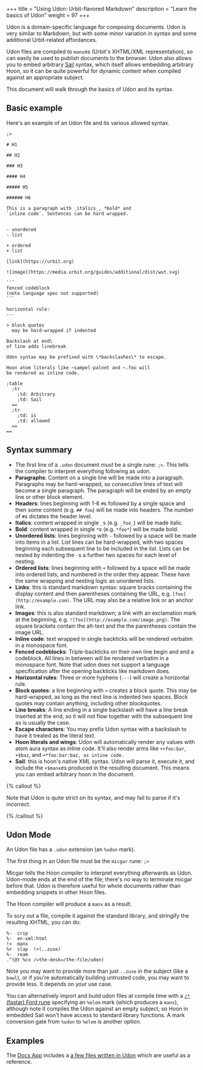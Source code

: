 +++
title = "Using Udon: Urbit-flavored Markdown"
description = "Learn the basics of Udon"
weight = 97
+++

Udon is a domain-specific language for composing documents. Udon is very similar
to Markdown, but with some minor variation in syntax and some additional
Urbit-related affordances.

Udon files are compiled to `manx`es (Urbit's XHTML/XML representation), so can
easily be used to publish documents to the browser. Udon also allows you to
embed arbitrary [Sail](/language/hoon/guides/sail) syntax, which itself allows
embedding arbitrary Hoon, so it can be quite powerful for dynamic content when
compiled against an appropriate subject.

This document will walk through the basics of Udon and its syntax.

## Basic example

Here's an example of an Udon file and its various allowed syntax.

````
;>

# H1

## H2

### H3

#### H4

##### H5

###### H6

This is a paragraph with _italics_, *bold* and
`inline code`. Sentences can be hard wrapped.


- unordered
- list

+ ordered
+ list

[link](https://urbit.org)

![image](https://media.urbit.org/guides/additional/dist/wut.svg)

```
fenced codeblock
(note language spec not supported)
```

horizontal rule:
---

> block quotes
  may be hard-wrapped if indented
  
Backslash at end\
of line adds linebreak

Udon syntax may be prefixed with \*backslashes\* to escape.

Hoon atom literals like ~sampel-palnet and ~.foo will
be rendered as inline code.

;table
  ;tr
    ;td: Arbitrary
    ;td: Sail
  ==
  ;tr
    ;td: is
    ;td: allowed
  ==
==
````

## Syntax summary

- The first line of a `.udon` document *must* be a single rune: `;>`. This tells
  the compiler to interpret everything following as udon.
- **Paragraphs**: Content on a single line will be made into a paragraph.
  Paragraphs may be hard-wrapped, so consecutive lines of text will become a
  single paragraph. The paragraph will be ended by an empty line or other block
  element.
- **Headers**: lines beginning with 1-6 `#`s followed by a single space and then
  some content (e.g. `## foo`) will be made into headers. The number of `#`s
  dictates the header level.
- **Italics**: content wrapped in single `_`s (e.g. `_foo_`) will be made italic.
- **Bold**: content wrapped in single `*`s (e.g. `*foo*`) will be made bold.
- **Unordered lists**: lines beginning with `-` followed by a space will be made
  into items in a list. List lines can be hard-wrapped, with two spaces
  beginning each subsequent line to be included in the list. Lists can be nested
  by indenting the `-`s a further two spaces for each level of nesting.
- **Ordered lists**: lines beginning with `+` followed by a space will be made into
  ordered lists, and numbered in the order they appear. These have the same
  wrapping and nesting logic as unordered lists.
- **Links**: this is standard markdown syntax: square bracks containing the display
  content and then parentheses containing the URL, e.g.
  `[foo](http://example.com)`. The URL may also be a relative link or an anchor
  link.
- **Images**: this is also standard markdown; a link with an exclamation mark at the
  beginning, e.g. `![foo](http://example.com/image.png)`. The square brackets
  contain the alt-text and the the parentheses contain the image URL.
- **Inline code**: text wrapped in single backticks will be rendered verbatim in a
  monospace font.
- **Fenced codeblocks**: Triple-backticks on their own line begin and end a
  codeblock. All lines in between will be rendered verbatim in a monospace font.
  Note that udon does not support a language specification after the opening
  backticks like markdown does.
- **Horizontal rules**: Three or more hyphens (`---`) will create a horizontal rule.
- **Block quotes**: a line beginning with `>` creates a block quote. This may be
  hard-wrapped, as long as the next line is indented two spaces. Block quotes
  may contain anything, including other blockquotes.
- **Line breaks**: A line ending in a single backslash will have a line break
  inserted at the end, so it will not flow together with the subsequent line as
  is usually the case.
- **Escape characters**: You may prefix Udon syntax with a backslash to have it
  treated as the literal text.
- **Hoon literals and wings**: Udon will automatically render any values with
  atom aura syntax as inline code. It'll also render arms like `++foo:bar`,
  `+$baz`, and `+*foo:bar:baz, as inline code.`
- **Sail**: this is hoon's native XML syntax. Udon will parse it, execute it, and
  include the `+$manx`es produced in the resulting document. This means you can
  embed arbitrary hoon in the document.

{% callout %}

Note that Udon is quite strict on its syntax, and may fail to parse if it's
  incorrect.
  
{% /callout %}

## Udon Mode

An Udon file has a `.udon` extension (an `%udon` mark).

The first thing in an Udon file must be the `micgar` rune: `;>`

Micgar tells the Hoon compiler to interpret everything afterwards as Udon.
Udon-mode ends at the end of the file; there's no way to terminate micgar before
that. Udon is therefore useful for whole documents rather than embedding
snippets in other Hoon files.

The Hoon compiler will produce a `manx` as a result.

To scry out a file, compile it against the standard library, and stringify the
resulting XHTML, you can do:

```
%-  crip
%-  en-xml:html
!<  manx
%+  slap  !>(..zuse)
%-  ream
.^(@t %cx /=the-desk=/the-file/udon)
```

Note you may want to provide more than just `..zuse` in the subject (like a
`bowl`), or if you're automatically building untrusted code, you may want to
provide less. It depends on your use case.

You can alternatively import and build udon files at compile time with a [`/*`
(fastar) Ford rune](/language/hoon/reference/rune/fas#-fastar) specifying an `%elem` mark
(which produces a `manx`), although note it compiles the Udon against an empty
subject, so Hoon in embedded Sail won't have access to standard library
functions. A mark conversion gate from `%udon` to `%elem` is another option.

## Examples

The [Docs App](https://urbit.org/applications/~pocwet/docs) includes a [a few
files written in
Udon](https://github.com/tinnus-napbus/docs-app/tree/main/bare-desk/doc) which
are useful as a reference.
